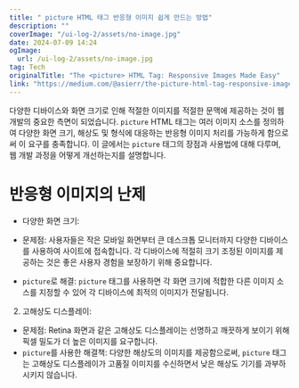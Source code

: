 ```yaml
---
title: " picture HTML 태그 반응형 이미지 쉽게 만드는 방법"
description: ""
coverImage: "/ui-log-2/assets/no-image.jpg"
date: 2024-07-09 14:24
ogImage: 
  url: /ui-log-2/assets/no-image.jpg
tag: Tech
originalTitle: "The <picture> HTML Tag: Responsive Images Made Easy"
link: "https://medium.com/@asierr/the-picture-html-tag-responsive-images-made-easy-e76eeb7cc185"
---
```



다양한 디바이스와 화면 크기로 인해 적절한 이미지를 적절한 문맥에 제공하는 것이 웹 개발의 중요한 측면이 되었습니다. `picture` HTML 태그는 여러 이미지 소스를 정의하여 다양한 화면 크기, 해상도 및 형식에 대응하는 반응형 이미지 처리를 가능하게 함으로써 이 요구를 충족합니다. 이 글에서는 `picture` 태그의 장점과 사용법에 대해 다루며, 웹 개발 과정을 어떻게 개선하는지를 설명합니다.

# 반응형 이미지의 난제

- 다양한 화면 크기:

- 문제점: 사용자들은 작은 모바일 화면부터 큰 데스크톱 모니터까지 다양한 디바이스를 사용하여 사이트에 접속합니다. 각 디바이스에 적절히 크기 조정된 이미지를 제공하는 것은 좋은 사용자 경험을 보장하기 위해 중요합니다.
- `picture`로 해결: `picture` 태그를 사용하면 각 화면 크기에 적합한 다른 이미지 소스를 지정할 수 있어 각 디바이스에 최적의 이미지가 전달됩니다.

<!-- ui-log 수평형 -->
<ins class="adsbygoogle"
  style="display:block"
  data-ad-client="ca-pub-4877378276818686"
  data-ad-slot="9743150776"
  data-ad-format="auto"
  data-full-width-responsive="true"></ins>
  <script>
  (adsbygoogle = window.adsbygoogle || []).push({});
  </script>

2. 고해상도 디스플레이:

- 문제점: Retina 화면과 같은 고해상도 디스플레이는 선명하고 깨끗하게 보이기 위해 픽셀 밀도가 더 높은 이미지를 요구합니다.
- `picture`를 사용한 해결책: 다양한 해상도의 이미지를 제공함으로써, `picture` 태그는 고해상도 디스플레이가 고품질 이미지를 수신하면서 낮은 해상도 기기를 과부하시키지 않습니다.